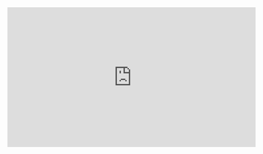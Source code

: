 <iframe width="560" height="315" src="https://www.youtube.com/embed/ANDGRmKKEG0" frameborder="0" allowfullscreen></iframe>
